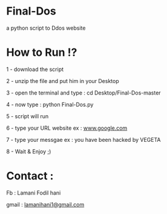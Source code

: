 # Final-Dos
a python script to Ddos website

# How to Run !?
1 - download the script 

2 - unzip the file and put him in your Desktop

3 - open the terminal and type : cd Desktop/Final-Dos-master

4 - now type : python Final-Dos.py

5 - script will run 

6 - type your URL website ex : www.google.com

7 -  type your messgae ex : you have been hacked by VEGETA

8 - Wait & Enjoy ;)

# Contact :
Fb : Lamani Fodil hani

gmail : lamanihani1@gmail.com


